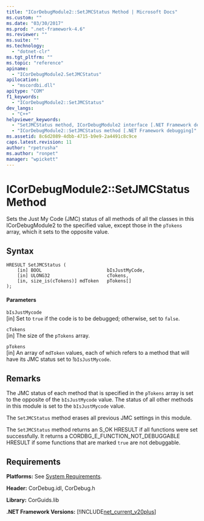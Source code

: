 ```yaml
---
title: "ICorDebugModule2::SetJMCStatus Method | Microsoft Docs"
ms.custom: ""
ms.date: "03/30/2017"
ms.prod: ".net-framework-4.6"
ms.reviewer: ""
ms.suite: ""
ms.technology: 
  - "dotnet-clr"
ms.tgt_pltfrm: ""
ms.topic: "reference"
apiname: 
  - "ICorDebugModule2.SetJMCStatus"
apilocation: 
  - "mscordbi.dll"
apitype: "COM"
f1_keywords: 
  - "ICorDebugModule2::SetJMCStatus"
dev_langs: 
  - "C++"
helpviewer_keywords: 
  - "SetJMCStatus method, ICorDebugModule2 interface [.NET Framework debugging]"
  - "ICorDebugModule2::SetJMCStatus method [.NET Framework debugging]"
ms.assetid: 8c6d2089-4dbb-4715-b9e9-2a4491c8c9ce
caps.latest.revision: 11
author: "rpetrusha"
ms.author: "ronpet"
manager: "wpickett"
---
```

# ICorDebugModule2::SetJMCStatus Method
Sets the Just My Code (JMC) status of all methods of all the classes in this ICorDebugModule2 to the specified value, except those in the `pTokens` array, which it sets to the opposite value.  
  
## Syntax  
  
```  
HRESULT SetJMCStatus (  
    [in] BOOL                        bIsJustMyCode,  
    [in] ULONG32                     cTokens,  
    [in, size_is(cTokens)] mdToken   pTokens[]  
);  
```  
  
#### Parameters  
 `bIsJustMycode`  
 [in] Set to `true` if the code is to be debugged; otherwise, set to `false`.  
  
 `cTokens`  
 [in] The size of the `pTokens` array.  
  
 `pTokens`  
 [in] An array of `mdToken` values, each of which refers to a method that will have its JMC status set to !`bIsJustMycode`.  
  
## Remarks  
 The JMC status of each method that is specified in the `pTokens` array is set to the opposite of the `bIsJustMycode` value. The status of all other methods in this module is set to the `bIsJustMycode` value.  
  
 The `SetJMCStatus` method erases all previous JMC settings in this module.  
  
 The `SetJMCStatus` method returns an S_OK HRESULT if all functions were set successfully. It returns a CORDBG_E_FUNCTION_NOT_DEBUGGABLE HRESULT if some functions that are marked `true` are not debuggable.  
  
## Requirements  
 **Platforms:** See [System Requirements](../../../../docs/framework/getting-started/system-requirements.md).  
  
 **Header:** CorDebug.idl, CorDebug.h  
  
 **Library:** CorGuids.lib  
  
 **.NET Framework Versions:** [!INCLUDE[net_current_v20plus](../../../../includes/net-current-v20plus-md.md)]